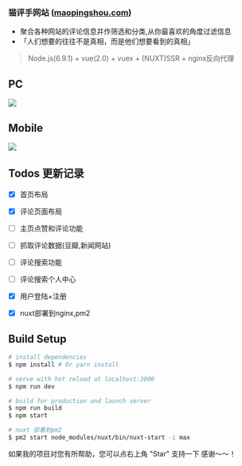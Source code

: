 ### 猫评手网站 ([maopingshou.com](http://maopingshou.com))
* 聚合各种网站的评论信息并作筛选和分类,从你最喜欢的角度过滤信息
* 「人们想要的往往不是真相，而是他们想要看到的真相」


> Node.js(6.9.1) + vue(2.0) + vuex + (NUXT)SSR + nginx反向代理 


## PC

![](http://oj711uhrd.bkt.clouddn.com/WX20180129-105708@2x.png)

## Mobile

![](http://oj711uhrd.bkt.clouddn.com/8989.png)


## Todos 更新记录
- [x] 首页布局 
- [x] 评论页面布局 
- [ ] 主页点赞和评论功能 
- [ ] 抓取评论数据(豆瓣,新闻网站) 
- [ ] 评论搜索功能
- [ ] 评论搜索个人中心	
- [x] 用户登陆+注册
- [x] nuxt部署到nginx,pm2




## Build Setup

``` bash
# install dependencies
$ npm install # Or yarn install

# serve with hot reload at localhost:3000
$ npm run dev

# build for production and launch server
$ npm run build
$ npm start

# nuxt 部署到pm2 
$ pm2 start node_modules/nuxt/bin/nuxt-start -i max

```

如果我的项目对您有所帮助，您可以点右上角 "Star" 支持一下 感谢～～！
